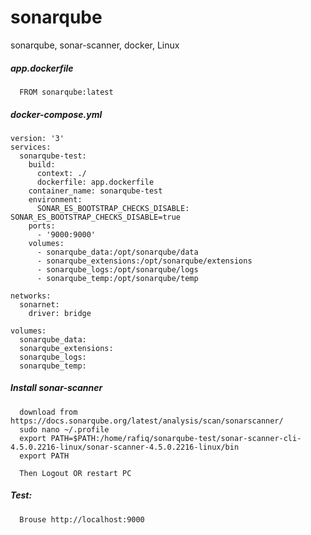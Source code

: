 # sonarqube
sonarqube, sonar-scanner, docker, Linux

##### app.dockerfile

      FROM sonarqube:latest
      
##### docker-compose.yml

```
version: '3'
services:
  sonarqube-test:
    build:
      context: ./
      dockerfile: app.dockerfile
    container_name: sonarqube-test
    environment:
      SONAR_ES_BOOTSTRAP_CHECKS_DISABLE: SONAR_ES_BOOTSTRAP_CHECKS_DISABLE=true
    ports:
      - '9000:9000'
    volumes:
      - sonarqube_data:/opt/sonarqube/data
      - sonarqube_extensions:/opt/sonarqube/extensions
      - sonarqube_logs:/opt/sonarqube/logs
      - sonarqube_temp:/opt/sonarqube/temp

networks:
  sonarnet:
    driver: bridge

volumes:
  sonarqube_data:
  sonarqube_extensions:
  sonarqube_logs:
  sonarqube_temp:
  ```
##### Install sonar-scanner
      download from https://docs.sonarqube.org/latest/analysis/scan/sonarscanner/
      sudo nano ~/.profile
      export PATH=$PATH:/home/rafiq/sonarqube-test/sonar-scanner-cli-4.5.0.2216-linux/sonar-scanner-4.5.0.2216-linux/bin
      export PATH
      
      Then Logout OR restart PC
      
##### Test:

      Brouse http://localhost:9000
      
